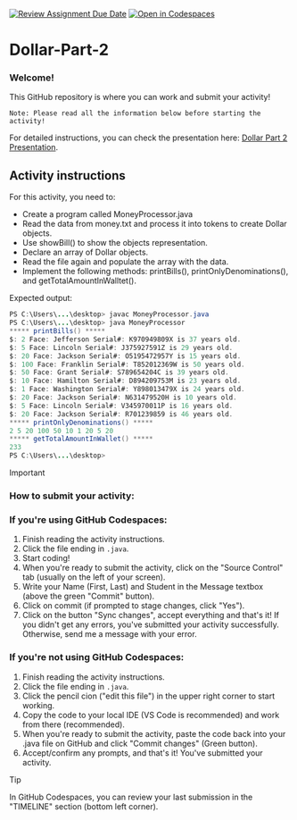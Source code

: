 [![Review Assignment Due Date](https://classroom.github.com/assets/deadline-readme-button-22041afd0340ce965d47ae6ef1cefeee28c7c493a6346c4f15d667ab976d596c.svg)](https://classroom.github.com/a/vGvcvGUB)
[![Open in Codespaces](https://classroom.github.com/assets/launch-codespace-2972f46106e565e64193e422d61a12cf1da4916b45550586e14ef0a7c637dd04.svg)](https://classroom.github.com/open-in-codespaces?assignment_repo_id=19447060)
# Dollar-Part-2

### Welcome!
This GitHub repository is where you can work and submit your activity!
```text
Note: Please read all the information below before starting the activity!
```

For detailed instructions, you can check the presentation here: [Dollar Part 2 Presentation](https://docs.google.com/presentation/d/19VC1f3kXq2NZyCwGemFLaRSYUh940h4P1FGS2pNQz2s/edit?usp=sharing).

## Activity instructions
For this activity, you need to:

- Create a program called MoneyProcessor.java
- Read the data from money.txt and process it into tokens 
to create Dollar objects. 
- Use showBill() to show the objects representation.
- Declare an array of Dollar objects.
- Read the file again and populate the array with the data. 
- Implement the following methods: printBills(), printOnlyDenominations(), and 
getTotalAmountInWalltet().

Expected output:

```java
PS C:\Users\...\desktop> javac MoneyProcessor.java
PS C:\Users\...\desktop> java MoneyProcessor
***** printBills() *****
$: 2 Face: Jefferson Serial#: K970949809X is 37 years old.
$: 5 Face: Lincoln Serial#: J375927591Z is 29 years old.
$: 20 Face: Jackson Serial#: O5195472957Y is 15 years old.
$: 100 Face: Franklin Serial#: T852012369W is 50 years old.
$: 50 Face: Grant Serial#: S789654204C is 39 years old.
$: 10 Face: Hamilton Serial#: D894209753M is 23 years old.
$: 1 Face: Washington Serial#: Y898013479X is 24 years old.
$: 20 Face: Jackson Serial#: N631479520H is 10 years old.
$: 5 Face: Lincoln Serial#: V345970011P is 16 years old.
$: 20 Face: Jackson Serial#: R701239859 is 46 years old.
***** printOnlyDenominations() *****
2 5 20 100 50 10 1 20 5 20
***** getTotalAmountInWallet() *****
233
PS C:\Users\...\desktop>
```


> [!IMPORTANT]
> ### How to submit your activity:

### If you're using GitHub Codespaces:

1. Finish reading the activity instructions.
2. Click the file ending in `.java`.
3. Start coding!
4. When you're ready to submit the activity, click on the "Source Control" tab (usually on the left of your screen).
5. Write your Name (First, Last) and Student in the Message textbox (above the green "Commit" button). 
6. Click on commit (if prompted to stage changes, click "Yes").
7. Click on the button "Sync changes", accept everything and that's it!
If you didn't get any errors, you've submitted your activity successfully. Otherwise, send me a message with your error.

### If you're not using GitHub Codespaces:

1. Finish reading the activity instructions.
2. Click the file ending in `.java`.
3. Click the pencil cion ("edit this file") in the upper right corner to start working.
4. Copy the code to your local IDE (VS Code is recommended) and work from there (recommended).
5. When you're ready to submit the activity, paste the code back into your .java file on GitHub and click "Commit changes" (Green button).
6. Accept/confirm any prompts, and that's it! You've submitted your activity.

>[!TIP]
>In GitHub Codespaces, you can review your last submission in the "TIMELINE" section (bottom left corner).
